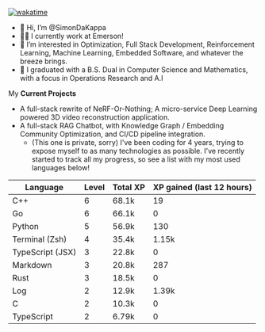 
[![wakatime](https://wakatime.com/badge/user/50e6c678-94a9-4739-af51-360aeb113c51.svg)](https://wakatime.com/@50e6c678-94a9-4739-af51-360aeb113c51)

- 👋 Hi, I’m @SimonDaKappa
- 🧑‍💼 I currently work at Emerson!
- 👀 I’m interested in Optimization, Full Stack Development, Reinforcement Learning, Machine Learning, Embedded Software, and whatever the breeze brings.
- 🌱 I graduated with a B.S. Dual in Computer Science and Mathematics, with a focus in Operations Research and A.I

My **Current Projects** 
- A full-stack rewrite of NeRF-Or-Nothing; A micro-service Deep Learning powered 3D video reconstruction application.
- A full-stack RAG Chatbot, with Knowledge Graph / Embedding Community Optimization, and CI/CD pipeline integration.
  - (This one is private, sorry)
I've been coding for 4 years, trying to expose myself to as many technologies as possible. I've recently started to track all my progress, so see
a list with my most used languages below!

| Language | Level | Total XP | XP gained (last 12 hours) |
| --- | --- | --- | --- |
| C++ | 6 | 68.1k | 19 |
| Go | 6 | 66.1k | 0 |
| Python | 5 | 56.9k | 130 |
| Terminal (Zsh) | 4 | 35.4k | 1.15k |
| TypeScript (JSX) | 3 | 22.8k | 0 |
| Markdown | 3 | 20.8k | 287 |
| Rust | 3 | 18.5k | 0 |
| Log | 2 | 12.9k | 1.39k |
| C | 2 | 10.3k | 0 |
| TypeScript | 2 | 6.79k | 0 |